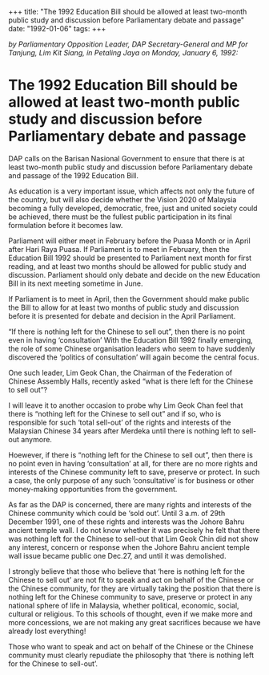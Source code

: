 +++ 
title: "The 1992 Education Bill should be allowed at least two-month public study and discussion before Parliamentary debate and passage"
date: "1992-01-06"
tags:
+++

_by Parliamentary Opposition Leader, DAP Secretary-General and MP for Tanjung, Lim Kit Siang, in Petaling Jaya on Monday, January 6, 1992:_

# The 1992 Education Bill should be allowed at least two-month public study and discussion before Parliamentary debate and passage

DAP calls on the Barisan Nasional Government to ensure that there is at least two-month public study and discussion before Parliamentary debate and passage of the 1992 Education Bill.</u>

As education is a very important issue, which affects not only the future of the country, but will also decide whether the Vision 2020 of Malaysia becoming a fully developed, democratic, free, just and united society could be achieved, there must be the fullest public participation in its final formulation before it becomes law.

Parliament will either meet in February before the Puasa Month or in April after Hari Raya Puasa. If Parliament is to meet in February, then the Education Bill 1992 should be presented to Parliament next month for first reading, and at least two months should be allowed for public study and discussion. Parliament should only debate and decide on the new Education Bill in its next meeting sometime in June.

If Parliament is to meet in April, then the Government should make public the Bill to allow for at least two months of public study and discussion before it is presented for debate and decision in the April Parliament.

“If there is nothing left for the Chinese to sell out”, then there is no point even in having ‘consultation’
With the Education Bill 1992 finally emerging, the role of some Chinese organisation leaders who seem to have suddenly discovered the ‘politics of consultation’ will again become the central focus.

One such leader, Lim Geok Chan, the Chairman of the Federation of Chinese Assembly Halls, recently asked “what is there left for the Chinese to sell out”?

I will leave it to another occasion to probe why Lim Geok Chan feel that there is “nothing left for the Chinese to sell out”  and if so, who is responsible for such ‘total sell-out’ of the rights and interests of the Malaysian Chinese 34 years after Merdeka until there is nothing left to sell-out anymore.

Hoewever, if there is “nothing left for the Chinese to sell out”, then there is no point even in having ‘consultation’ at all, for there are no more rights and interests of the Chinese community left to save, preserve or protect. In such a case, the only purpose of any such ‘consultative’ is for business or other money-making opportunities from the government.

As far as the DAP is concerned, there are many rights and interests of the Chinese community which could be ‘sold out’. Until 3 a.m. of 29th December 1991, one of these rights and interests was the Johore Bahru ancient temple wall. I do not know whether it was precisely he felt that there was nothing left for the Chinese to sell-out that Lim Geok Chin did not show any interest, concern or response when the Johore Bahru ancient temple wall issue became public one Dec.27, and until it was demolished.

I strongly believe that those who believe that ‘here is nothing left for the Chinese to sell out’ are not fit to speak and act on behalf of the Chinese or the Chinese community, for they are virtually taking the position that there is nothing left for the Chinese community to save, preserve or protect in any national sphere of life in Malaysia, whether political, economic, social, cultural or religious. To this schools of thought, even if we make more and more concessions, we are not making any great sacrifices because we have already lost everything!

Those who want to speak and act on behalf of the Chinese or the Chinese community must clearly repudiate the philosophy that ‘there is nothing left for the Chinese to sell-out’.
 
